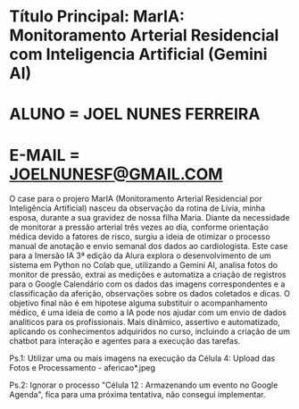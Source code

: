 # Título Principal: MarIA: Monitoramento Arterial Residencial com Inteligencia Artificial (Gemini AI)

# ALUNO = JOEL NUNES FERREIRA
# E-MAIL = JOELNUNESF@GMAIL.COM

O case para o projero MarIA (Monitoramento Arterial Residencial por Inteligência Artificial) nasceu da observação da rotina de Lívia,
minha esposa, durante a sua gravidez de nossa filha Maria.
Diante da necessidade de monitorar a pressão arterial três vezes ao dia, conforme orientação médica devido a fatores de risco,
surgiu a ideia de otimizar o processo manual de anotação e envio semanal dos dados ao cardiologista.
Este case para a Imersão IA 3ª edição da Alura explora o desenvolvimento de um sistema em Python no Colab que, utilizando a Gemini AI,
analisa fotos do monitor de pressão, extrai as medições e automatiza a criação de registros para o Google Calendário com os dados das imagens
correspondentes e a classificação da aferição, observações sobre os dados coletados e dicas. O objetivo final não é em hipotese alguma substituir o acompanhamento médico,
é uma ideia de como a IA pode nos ajudar com um envio de dados analiticos para os profissionais.
Mais dinâmico, assertivo e automatizado, aplicando os conhecimentos adquiridos no curso, incluindo a criação de um chatbot
para interação e agentes para a execução das tarefas.

Ps.1: Utilizar uma ou mais imagens na execução da Célula 4: Upload das Fotos e Processamento - afericao*.jpeg

Ps.2: Ignorar o processo "Célula 12 : Armazenando um evento no Google Agenda", fica para uma próxima tentativa, não consegui implementar.
